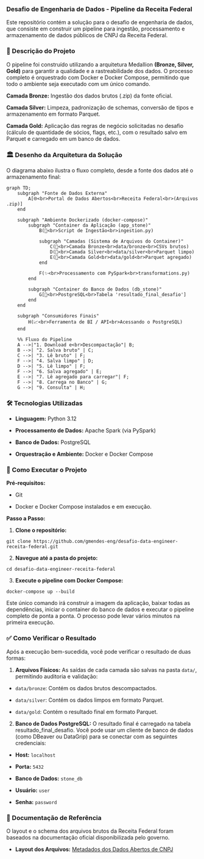 ### Desafio de Engenharia de Dados - Pipeline da Receita Federal
Este repositório contém a solução para o desafio de engenharia de dados, que consiste em construir um pipeline para ingestão, processamento e armazenamento de dados públicos de CNPJ da Receita Federal.

### 📝 Descrição do Projeto
O pipeline foi construído utilizando a arquitetura Medallion **(Bronze, Silver, Gold)** para garantir a qualidade e a rastreabilidade dos dados. O processo completo é orquestrado com Docker e Docker Compose, permitindo que todo o ambiente seja executado com um único comando.

**Camada Bronze:** Ingestão dos dados brutos (.zip) da fonte oficial.

**Camada Silver:** Limpeza, padronização de schemas, conversão de tipos e armazenamento em formato Parquet.

**Camada Gold:** Aplicação das regras de negócio solicitadas no desafio (cálculo de quantidade de sócios, flags, etc.), com o resultado salvo em Parquet e carregado em um banco de dados.

### 🏛️ Desenho da Arquitetura da Solução
O diagrama abaixo ilustra o fluxo completo, desde a fonte dos dados até o armazenamento final:

```mermaid
graph TD;
    subgraph "Fonte de Dados Externa"
        A[🌐<br>Portal de Dados Abertos<br>Receita Federal<br>(Arquivos .zip)]
    end

    subgraph "Ambiente Dockerizado (docker-compose)"
        subgraph "Container da Aplicação (app_stone)"
            B(🐍<br>Script de Ingestão<br>ingestion.py)
            
            subgraph "Camadas (Sistema de Arquivos do Container)"
                C(🥉<br>Camada Bronze<br>data/bronze<br>CSVs brutos)
                D(🥈<br>Camada Silver<br>data/silver<br>Parquet limpo)
                E(🥇<br>Camada Gold<br>data/gold<br>Parquet agregado)
            end

            F(✨<br>Processamento com PySpark<br>transformations.py)
        end

        subgraph "Container do Banco de Dados (db_stone)"
            G[🐘<br>PostgreSQL<br>Tabela 'resultado_final_desafio']
        end
    end

    subgraph "Consumidores Finais"
        H(📈<br>Ferramenta de BI / API<br>Acessando o PostgreSQL)
    end

    %% Fluxo do Pipeline
    A -->|"1. Download e<br>Descompactação"| B;
    B -->| "2. Salva bruto" | C;
    C -->| "3. Lê bruto" | F;
    F -->| "4. Salva limpo" | D;
    D -->| "5. Lê limpo" | F;
    F -->| "6. Salva agregado" | E;
    E -->| "7. Lê agregado para carregar"| F;
    F -->| "8. Carrega no Banco" | G;
    G -->| "9. Consulta" | H;
```

### 🛠️ Tecnologias Utilizadas
- **Linguagem:** Python 3.12

- **Processamento de Dados:** Apache Spark (via PySpark)

- **Banco de Dados:** PostgreSQL

- **Orquestração e Ambiente:** Docker e Docker Compose

### 🚀 Como Executar o Projeto
**Pré-requisitos:**
- Git

- Docker e Docker Compose instalados e em execução.

**Passo a Passo:**
1. **Clone o repositório:**

`git clone https://github.com/gmendes-eng/desafio-data-engineer-receita-federal.git`

2. **Navegue até a pasta do projeto:**

`cd desafio-data-engineer-receita-federal`

3. **Execute o pipeline com Docker Compose:**

`docker-compose up --build`

Este único comando irá construir a imagem da aplicação, baixar todas as dependências, iniciar o container do banco de dados e executar o pipeline completo de ponta a ponta. O processo pode levar vários minutos na primeira execução.

### ✅ Como Verificar o Resultado
Após a execução bem-sucedida, você pode verificar o resultado de duas formas:

1. **Arquivos Físicos:**
As saídas de cada camada são salvas na pasta `data/`, permitindo auditoria e validação:

- `data/bronze`: Contém os dados brutos descompactados.

- `data/silver`: Contém os dados limpos em formato Parquet.

- `data/gold`: Contém o resultado final em formato Parquet.

2. **Banco de Dados PostgreSQL:**
O resultado final é carregado na tabela resultado_final_desafio. Você pode usar um cliente de banco de dados (como DBeaver ou DataGrip) para se conectar com as seguintes credenciais:

- **Host:** `localhost`

- **Porta:** `5432`

- **Banco de Dados:** `stone_db`

- **Usuário:** `user`

- **Senha:** `password`

### 📄 Documentação de Referência
O layout e o schema dos arquivos brutos da Receita Federal foram baseados na documentação oficial disponibilizada pelo governo.

- **Layout dos Arquivos:** [Metadados dos Dados Abertos de CNPJ](https://www.gov.br/receitafederal/dados/cnpj-metadados.pdf)